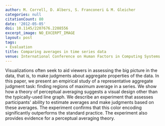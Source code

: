 ```yaml
---
author: M. Correll, D. Albers, S. Franconeri & M. Gleicher
categories: null
citationCount: 80
date: '2012-05-05'
doi: 10.1145/2207676.2208556
excerpt_image: NO_EXCERPT_IMAGE
layout: post
tags:
- Evaluation
title: Comparing averages in time series data
venue: International Conference on Human Factors in Computing Systems
---
```

Visualizations often seek to aid viewers in assessing the big picture in the data, that is, to make judgments about aggregate properties of the data. In this paper, we present an empirical study of a representative aggregate judgment task: finding regions of maximum average in a series. We show how a theory of perceptual averaging suggests a visual design other than the typically-used line graph. We describe an experiment that assesses participants' ability to estimate averages and make judgments based on these averages. The experiment confirms that this color encoding significantly outperforms the standard practice. The experiment also provides evidence for a perceptual averaging theory.
